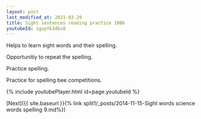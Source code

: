 ```yaml
---
layout: post
last_modified_at: 2021-03-29
title: Sight sentences reading practice 1006
youtubeId: igupYk3dbs8
---
```

 
 
Helps to learn sight words and their spelling.

Opportunitiy to repeat the spelling. 

Practice spelling. 
 
Practice for spelling bee competitions. 
 
{% include youtubePlayer.html id=page.youtubeId %}
 
 

[Next]({{ site.baseurl }}{% link  split1/_posts/2014-11-15-Sight words science words spelling 9.md%})
 
